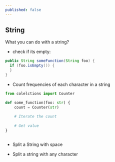 ```yaml
---
published: false
---
```

## String

What you can do with a string? 

* check if its empty: 

```java
public String someFunction(String foo) {
  if (foo.isEmpty()) {
  }
}
```

* Count frequencies of each character in a string

```python
from colelctions import Counter

def some_function(foo: str) {
    count = Counter(str)
    
    # Iterate the count
    
    # Get value
}

```

```java

```

* Split a String with space

* Split a string with any character